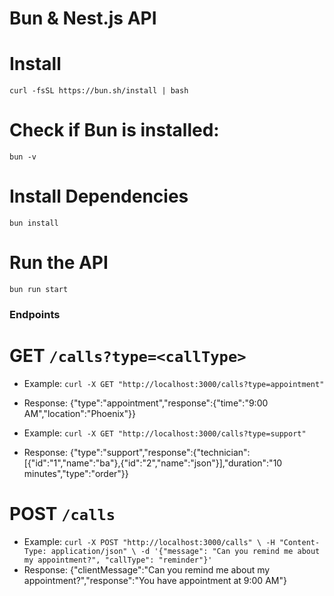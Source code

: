 # Bun & Nest.js API

# Install 
`curl -fsSL https://bun.sh/install | bash`

# Check if Bun is installed:
`bun -v`

# Install Dependencies
`bun install`

# Run the API
`bun run start`

### Endpoints
# GET `/calls?type=<callType>`
* Example:
`curl -X GET "http://localhost:3000/calls?type=appointment"`
* Response:
{"type":"appointment","response":{"time":"9:00 AM","location":"Phoenix"}}

* Example:
  `curl -X GET "http://localhost:3000/calls?type=support"`
* Response:
{"type":"support","response":{"technician":[{"id":"1","name":"ba"},{"id":"2","name":"json"}],"duration":"10 minutes","type":"order"}}

# POST `/calls`
* Example:
  `curl -X POST "http://localhost:3000/calls" \
     -H "Content-Type: application/json" \
     -d '{"message": "Can you remind me about my appointment?", "callType": "reminder"}'`
* Response:
  {"clientMessage":"Can you remind me about my appointment?","response":"You have appointment at 9:00 AM"}



